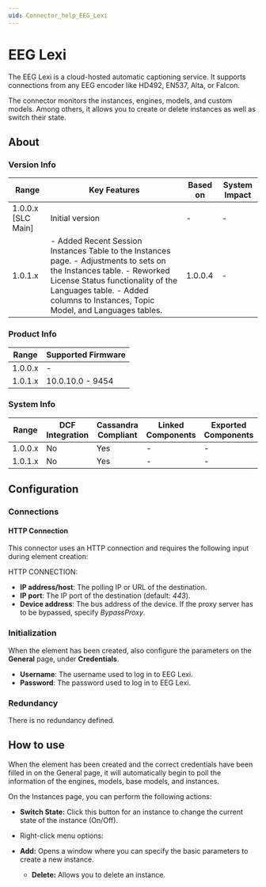 ```yaml
---
uid: Connector_help_EEG_Lexi
---
```


# EEG Lexi

The EEG Lexi is a cloud-hosted automatic captioning service. It supports connections from any EEG encoder like HD492, EN537, Alta, or Falcon.

The connector monitors the instances, engines, models, and custom models. Among others, it allows you to create or delete instances as well as switch their state.

## About

### Version Info

| **Range**            | **Key Features**                                                                                                                                                                                                                              | **Based on** | **System Impact** |
|----------------------|-----------------------------------------------------------------------------------------------------------------------------------------------------------------------------------------------------------------------------------------------|--------------|-------------------|
| 1.0.0.x \[SLC Main\] | Initial version                                                                                                                                                                                                                               | \-           | \-                |
| 1.0.1.x              | \- Added Recent Session Instances Table to the Instances page. - Adjustments to sets on the Instances table. - Reworked License Status functionality of the Languages table. - Added columns to Instances, Topic Model, and Languages tables. | 1.0.0.4      | \-                |

### Product Info

| **Range** | **Supported Firmware** |
|-----------|------------------------|
| 1.0.0.x   | \-                     |
| 1.0.1.x   | 10.0.10.0 - 9454       |

### System Info

| **Range** | **DCF Integration** | **Cassandra Compliant** | **Linked Components** | **Exported Components** |
|-----------|---------------------|-------------------------|-----------------------|-------------------------|
| 1.0.0.x   | No                  | Yes                     | \-                    | \-                      |
| 1.0.1.x   | No                  | Yes                     | \-                    | \-                      |

## Configuration

### Connections

#### HTTP Connection

This connector uses an HTTP connection and requires the following input during element creation:

HTTP CONNECTION:

- **IP address/host**: The polling IP or URL of the destination.
- **IP port**: The IP port of the destination (default: *443*).
- **Device address**: The bus address of the device. If the proxy server has to be bypassed, specify *BypassProxy*.

### Initialization

When the element has been created, also configure the parameters on the **General** page, under **Credentials**.

- **Username**: The username used to log in to EEG Lexi.
- **Password**: The password used to log in to EEG Lexi.

### Redundancy

There is no redundancy defined.

## How to use

When the element has been created and the correct credentials have been filled in on the General page, it will automatically begin to poll the information of the engines, models, base models, and instances.

On the Instances page, you can perform the following actions:

- **Switch State:** Click this button for an instance to change the current state of the instance (On/Off).

- Right-click menu options:

- **Add:** Opens a window where you can specify the basic parameters to create a new instance.
  - **Delete:** Allows you to delete an instance.
